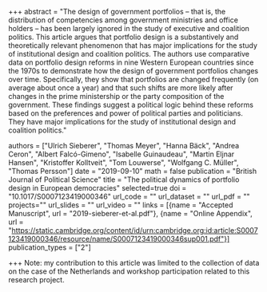 +++
abstract = "The design of government portfolios – that is, the distribution of competencies among government ministries and office holders – has been largely ignored in the study of executive and coalition politics. This article argues that portfolio design is a substantively and theoretically relevant phenomenon that has major implications for the study of institutional design and coalition politics. The authors use comparative data on portfolio design reforms in nine Western European countries since the 1970s to demonstrate how the design of government portfolios changes over time. Specifically, they show that portfolios are changed frequently (on average about once a year) and that such shifts are more likely after changes in the prime ministership or the party composition of the government. These findings suggest a political logic behind these reforms based on the preferences and power of political parties and politicians. They have major implications for the study of institutional design and coalition politics."

authors = ["Ulrich Sieberer", "Thomas Meyer", "Hanna Bäck",  "Andrea Ceron", "Albert Falcó-Gimeno", "Isabelle Guinaudeau", "Martin Eljnar Hansen", "Kristoffer Kolltveit", "Tom Louwerse", "Wolfgang C. Müller", "Thomas Persson"]
date = "2019-09-10"
math = false
publication = "British Journal of Political Science"
title = "The political dynamics of portfolio design in European democracies"
selected=true
doi = "10.1017/S0007123419000346"
url_code = ""
url_dataset = ""
url_pdf = ""
projects=""
url_slides = ""
url_video = ""
links = [{name = "Accepted Manuscript", url = "2019-sieberer-et-al.pdf"}, {name = "Online Appendix", url = "https://static.cambridge.org/content/id/urn:cambridge.org:id:article:S0007123419000346/resource/name/S0007123419000346sup001.pdf"}]
publication_types = ["2"]

+++
Note: my contribution to this article was limited to the collection of data on the case of the Netherlands and workshop participation related to this research project.

